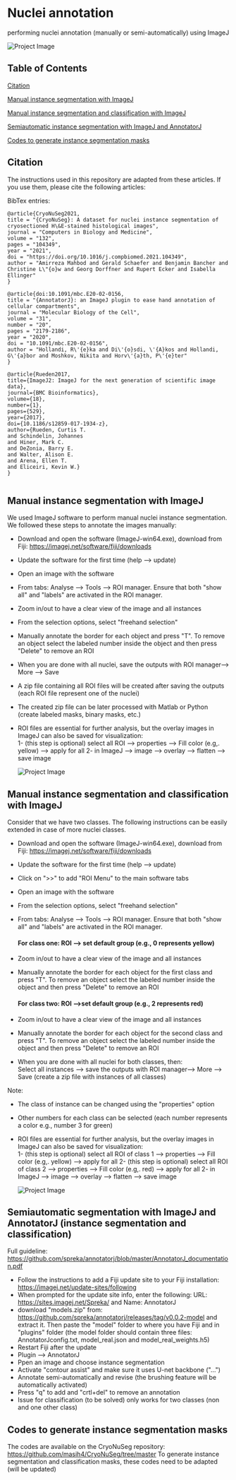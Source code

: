 # Nuclei annotation
performing nuclei annotation (manually or semi-automatically) using ImageJ

![Project Image](https://github.com/masih4/nuclei_annotation/blob/main/figure_1.png)

## Table of Contents 
[Citation](#citation)

[Manual instance segmentation with ImageJ](#manual-instance-segmentation-with-imagej)

[Manual instance segmentation and classification with ImageJ](#manual-instance-segmentation-and-classification-with-imagej)


[Semiautomatic instance segmentation with ImageJ and AnnotatorJ](#semiautomatic-instance-segmentation-with-imagej-and-annotatorj)

[Codes to generate instance segmentation masks](#codes-to-generate-instance-segmentation-masks)



## Citation
The instructions used in this repository are adapted from these articles. If you use them, please cite the following articles:

BibTex entries:
```
@article{CryoNuSeg2021,
title = "{CryoNuSeg}: A dataset for nuclei instance segmentation of cryosectioned H\&E-stained histological images",
journal = "Computers in Biology and Medicine",
volume = "132",
pages = "104349",
year = "2021",
doi = "https://doi.org/10.1016/j.compbiomed.2021.104349",
author = "Amirreza Mahbod and Gerald Schaefer and Benjamin Bancher and Christine L\"{o}w and Georg Dorffner and Rupert Ecker and Isabella Ellinger"
}
```

```
@article{doi:10.1091/mbc.E20-02-0156,
title = "{AnnotatorJ}: an ImageJ plugin to ease hand annotation of cellular compartments",
journal = "Molecular Biology of the Cell",
volume = "31",
number = "20",
pages = "2179-2186",
year = "2020",
doi = "10.1091/mbc.E20-02-0156",
author = "Hollandi, R\'{e}ka and Di\'{o}sdi, \'{A}kos and Hollandi, G\'{a}bor and Moshkov, Nikita and Horv\'{a}th, P\'{e}ter"
}
```

```
@article{Rueden2017,
title={ImageJ2: ImageJ for the next generation of scientific image data},
journal={BMC Bioinformatics},
volume={18},
number={1},
pages={529},
year={2017},
doi={10.1186/s12859-017-1934-z},
author={Rueden, Curtis T.
and Schindelin, Johannes
and Hiner, Mark C.
and DeZonia, Barry E.
and Walter, Alison E.
and Arena, Ellen T.
and Eliceiri, Kevin W.}
}


```


## Manual instance segmentation with ImageJ
We used ImageJ software to perform manual nuclei instance segmentation. We followed these steps to annotate the images manually:
- Download and open the software (ImageJ-win64.exe), download from Fiji: https://imagej.net/software/fiji/downloads
- Update the software for the first time (help --> update)
- Open an image with the software
- From tabs:  Analyse --> Tools --> ROI manager. Ensure that both "show all" and "labels" are activated in the ROI manager. 
- Zoom in/out to have a clear view of the image and all instances
- From the selection options, select "freehand selection"
- Manually annotate the border for each object and press "T". To remove an object select the labeled number inside the object and then press "Delete" to remove an ROI 
- When you are done with all nuclei, save the outputs with ROI manager--> More --> Save
- A zip file containing all ROI files will be created after saving the outputs (each ROI file represent one of the nuclei)
- The created zip file can be later processed with Matlab or Python (create labeled masks, binary masks, etc.)
- ROI files are essential for further analysis, but the overlay images in ImageJ can also be saved for visualization:<br>
  1- (this step is optional) select all ROI --> properties --> Fill color (e.g,. yellow) --> apply for all 
  2- in ImageJ --> image --> overlay --> flatten --> save image

  ![Project Image](https://github.com/masih4/nuclei_annotation/blob/main/figure%202.jpg)


  

## Manual instance segmentation and classification with ImageJ
Consider that we have two classes. The following instructions can be easily extended in case of more nuclei classes.
- Download and open the software (ImageJ-win64.exe), download from Fiji: https://imagej.net/software/fiji/downloads
- Update the software for the first time (help --> update)
- Click on ">>" to add "ROI Menu" to the main software tabs
- Open an image with the software
- From the selection options, select "freehand selection"
- From tabs:  Analyse --> Tools --> ROI manager. Ensure that both "show all" and "labels" are activated in the ROI manager.
  
  #### For class one: ROI --> set default group (e.g., 0 represents yellow)
- Zoom in/out to have a clear view of the image and all instances
- Manually annotate the border for each object for the first class and press "T". To remove an object select the labeled number inside the object and then press "Delete" to remove an ROI
  
  #### For class two: ROI -->set default group (e.g., 2 represents red)
- Zoom in/out to have a clear view of the image and all instances
- Manually annotate the border for each object for the second class and press "T". To remove an object select the labeled number inside the object and then press "Delete" to remove an ROI
  
- When you are done with all nuclei for both classes, then:<br>
  Select all instances   --> save the outputs with ROI manager--> More --> Save (create a zip file with instances of all classes)
  

Note: 
- The class of instance can be changed using the "properties" option
- Other numbers for each class can be selected (each number represents a color e.g., number 3 for green)

- ROI files are essential for further analysis, but the overlay images in ImageJ can also be saved for visualization:<br>
  1- (this step is optional) select all ROI of class 1 --> properties --> Fill color (e.g,. yellow) --> apply for all
  2- (this step is optional) select all ROI of class 2 --> properties --> Fill color (e.g,. red) --> apply for all
  2- in ImageJ --> image --> overlay --> flatten --> save image
  
  ![Project Image](https://github.com/masih4/nuclei_annotation/blob/main/figure%203.jpg)


## Semiautomatic segmentation with ImageJ and AnnotatorJ (instance segmentation and classification)
Full guideline: https://github.com/spreka/annotatorj/blob/master/AnnotatorJ_documentation.pdf
- Follow the instructions to add a Fiji update site to your Fiji installation: https://imagej.net/update-sites/following
- When prompted for the update site info, enter the following: URL: https://sites.imagej.net/Spreka/ and Name: AnnotatorJ
- download "models.zip" from: https://github.com/spreka/annotatorj/releases/tag/v0.0.2-model and extract it. Then paste the "model" folder to where you have Fiji and in "plugins" folder (the model folder should contain three files: AnnotatorJconfig.txt, model_real.json and model_real_weights.h5)
- Restart Fiji after the update
-  Plugin --> AnnotatorJ
- Ppen an image and choose instance segmentation
- Activate "contour assist" and make sure it uses U-net backbone ("...")
- Annotate semi-automatically and revise (the brushing feature will be automatically activated)
- Press "q" to add and "crtl+del" to remove an annotation
- Issue for classification (to be solved) only works for two classes (non and one other class)


## Codes to generate instance segmentation masks
The codes are available on the CryoNuSeg repository: https://github.com/masih4/CryoNuSeg/tree/master 
To generate instance segmentation and classification masks, these codes need to be adapted (will be updated)
